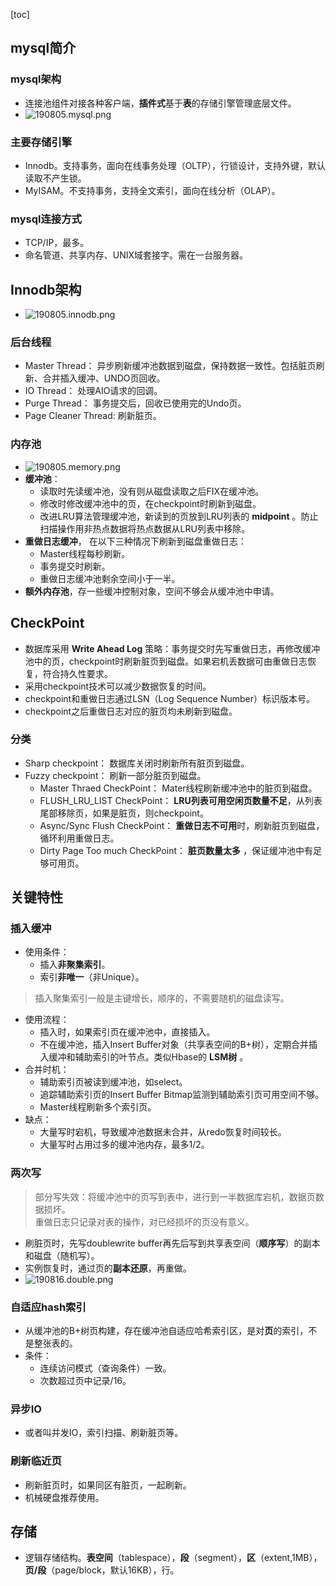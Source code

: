 [toc]
## mysql简介 ##
### mysql架构 ###
- 连接池组件对接各种客户端，**插件式**基于**表**的存储引擎管理底层文件。
- ![190805.mysql.png](https://img-blog.csdnimg.cn/20190805101435768.png)

### 主要存储引擎 ###
- Innodb。支持事务，面向在线事务处理（OLTP），行锁设计，支持外键，默认读取不产生锁。
- MyISAM。不支持事务，支持全文索引，面向在线分析（OLAP）。

### mysql连接方式 ###
- TCP/IP，最多。
- 命名管道、共享内存、UNIX域套接字。需在一台服务器。

## Innodb架构 ##
- ![190805.innodb.png](https://img-blog.csdnimg.cn/20190805102907958.png)

### 后台线程 ###
- Master Thread： 异步刷新缓冲池数据到磁盘，保持数据一致性。包括脏页刷新、合并插入缓冲、UNDO页回收。
- IO Thread： 处理AIO请求的回调。
- Purge Thread： 事务提交后，回收已使用完的Undo页。
- Page Cleaner Thread: 刷新脏页。

### 内存池 ###
- ![190805.memory.png](https://img-blog.csdnimg.cn/20190805103941405.png)
- **缓冲池**：
  - 读取时先读缓冲池，没有则从磁盘读取之后FIX在缓冲池。
  - 修改时修改缓冲池中的页，在checkpoint时刷新到磁盘。
  - 改进LRU算法管理缓冲池，新读到的页放到LRU列表的 **midpoint** 。防止扫描操作用非热点数据将热点数据从LRU列表中移除。
- **重做日志缓冲**， 在以下三种情况下刷新到磁盘重做日志：
  - Master线程每秒刷新。
  - 事务提交时刷新。
  - 重做日志缓冲池剩余空间小于一半。
- **额外内存池**，存一些缓冲控制对象，空间不够会从缓冲池中申请。

## CheckPoint ##
- 数据库采用 **Write Ahead Log** 策略：事务提交时先写重做日志，再修改缓冲池中的页，checkpoint时刷新脏页到磁盘。如果宕机丢数据可由重做日志恢复，符合持久性要求。
- 采用checkpoint技术可以减少数据恢复的时间。
- checkpoint和重做日志通过LSN（Log Sequence Number）标识版本号。
- checkpoint之后重做日志对应的脏页均未刷新到磁盘。

### 分类 ###
- Sharp checkpoint： 数据库关闭时刷新所有脏页到磁盘。
- Fuzzy checkpoint： 刷新一部分脏页到磁盘。
  - Master Thraed CheckPoint： Mater线程刷新缓冲池中的脏页到磁盘。
  - FLUSH_LRU_LIST CheckPoint： **LRU列表可用空闲页数量不足**，从列表尾部移除页，如果是脏页，则checkpoint。
  - Async/Sync Flush CheckPoint： **重做日志不可用**时，刷新脏页到磁盘，循环利用重做日志。
  - Dirty Page Too much CheckPoint： **脏页数量太多** ，保证缓冲池中有足够可用页。

## 关键特性 ##
### 插入缓冲 ###
- 使用条件：  
  - 插入**非聚集索引**。
  - 索引**非唯一**（非Unique）。

> 插入聚集索引一般是主键增长，顺序的，不需要随机的磁盘读写。

- 使用流程：
  - 插入时，如果索引页在缓冲池中，直接插入。
  - 不在缓冲池，插入Insert Buffer对象（共享表空间的B+树），定期合并插入缓冲和辅助索引的叶节点。类似Hbase的 **LSM树** 。
- 合并时机：
  - 辅助索引页被读到缓冲池，如select。
  - 追踪辅助索引页的Insert Buffer Bitmap监测到辅助索引页可用空间不够。
  - Master线程刷新多个索引页。
- 缺点：
  - 大量写时宕机，导致缓冲池数据未合并，从redo恢复时间较长。
  - 大量写时占用过多的缓冲池内存，最多1/2。

### 两次写 ###
> 部分写失效：将缓冲池中的页写到表中，进行到一半数据库宕机，数据页数据损坏。<br>
> 重做日志只记录对表的操作，对已经损坏的页没有意义。
	
- 刷脏页时，先写doublewrite buffer再先后写到共享表空间（**顺序写**）的副本和磁盘（随机写）。
- 实例恢复时，通过页的**副本还原**，再重做。
- ![190816.double.png](https://img-blog.csdnimg.cn/20190816125700861.png)

### 自适应hash索引 ###
- 从缓冲池的B+树页构建，存在缓冲池自适应哈希索引区，是对**页**的索引，不是整张表的。
- 条件：
  - 连续访问模式（查询条件）一致。
  - 次数超过页中记录/16。

### 异步IO ###
- 或者叫并发IO，索引扫描、刷新脏页等。

### 刷新临近页 ###
- 刷新脏页时，如果同区有脏页，一起刷新。
- 机械硬盘推荐使用。

## 存储 ##
- 逻辑存储结构。**表空间**（tablespace），**段**（segment），**区**（extent,1MB），**页/段**（page/block，默认16KB），行。